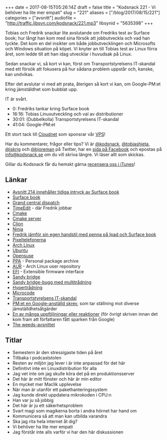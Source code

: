 +++
date = 2017-08-15T05:26:14Z
draft = false
title = "Kodsnack 221 - Vi behöver ha lite mer empati"
slug = "221"
aliases = ["/blog/2017/08/15/221"]
categories = ["avsnitt"]
audiofile = "http://traffic.libsyn.com/kodsnack/221.mp3"
libsynid = "5635398"
+++

Tobias och Fredrik snackar lite avslutande om Fredriks test av Surface book; hur långt han kom med sina försök att jobbutveckla och vad han tyckte. Det kom en del insikter om både jobbutvecklingen och Microsofts och Windows situation på köpet. Vi knyter an till Tobias test av Linux förra året, som ledde till att han idag utvecklar i huvudsak på Linux.

Sedan snackar vi, så kort vi kan, först om Transportstyrelsens IT-skandal med ett försök att fokusera på hur sådana problem uppstår och, kanske, kan undvikas.

Efter det avslutar vi med att prata, återigen så kort vi kan, om Google-PM:et kring jämstäldhet som bubblat upp.

IT är svårt.

* 0: Fredriks tankar kring Surface book
* 16:16: Tobias Linuxutveckling och val av distributioner
* 30:01: (Dubbelkolla) Transportstyrelsens IT-skandal
* 41:04: Google-PM:et

Ett stort tack till [Cloudnet](http://www.cloudnet.se) som sponsrar vår [VPS](http://en.wikipedia.org/wiki/Virtual_private_server)!

Har du kommentarer, frågor eller tips? Vi är [@kodsnack](https://www.twitter.com/kodsnack), [@tobiashieta](https://www.twitter.com/tobiashieta), [@iskrig](https://www.twitter.com/iskrig) och [@bjoreman](https://www.twitter.com/bjoreman) på Twitter, har en [sida på Facebook](https://www.facebook.com/kodsnack) och epostas på [info@kodsnack.se](mailto:info@kodsnack.se) om du vill skriva längre. Vi läser allt som skickas.

Gillar du Kodsnack får du hemskt gärna [recensera oss i iTunes](http://itunes.apple.com/se/podcast/kodsnack/id561631498?l=en)!

## Länkar ##
* [Avsnitt 214 innehåller tidiga intryck av Surface book](http://kodsnack.se/214/)
* [Surface book](https://en.wikipedia.org/wiki/Surface_Book)
* [Grand central dispatch](https://en.wikipedia.org/wiki/Grand_Central_Dispatch)
* [TimeEdit](http://www.timeedit.com/) - där Fredrik jobbar
* [Cmake](https://en.wikipedia.org/wiki/CMake)
* [Cmake server](https://cmake.org/cmake/help/v3.7/manual/cmake-server.7.html)
* [Clion](https://www.jetbrains.com/clion/)
* [Ninja](https://en.wikipedia.org/wiki/Ninja_%28build_system%29)
* [Fredrik jämför sin egen handstil med penna på Ipad och Surface book](https://bjoreman.com/thoughts/penWriting.html)
* [Pixeltelefonerna](https://en.wikipedia.org/wiki/Pixel_%28smartphone%29)
* [Arch Linux](https://en.wikipedia.org/wiki/Arch_Linux)
* [Ubuntu](https://en.wikipedia.org/wiki/Ubuntu_%28operating_system%29)
* [Opensuse](https://en.wikipedia.org/wiki/OpenSUSE)
* [PPA](https://launchpad.net/ubuntu/+ppas) - Personal package archive
* [AUR](https://aur.archlinux.org/) - Arch Linux user repository
* [EFI](https://en.wikipedia.org/wiki/Unified_Extensible_Firmware_Interface) - Extensible firmware interface
* [Sandy bridge](https://en.wikipedia.org/wiki/Sandy_Bridge)
* [Sandy bridge-bugg med multitrådning](https://news.ycombinator.com/item?id=14630183)
* [Hypertrådning](https://en.wikipedia.org/wiki/Hyper-threading)
* [Microcode](https://en.wikipedia.org/wiki/Microcode)
* [Transportstyrelsens IT-skandal](https://sv.wikipedia.org/wiki/Transportstyrelsens_IT-upphandling)
* [PM:et en Google-anställd skrev](https://gizmodo.com/exclusive-heres-the-full-10-page-anti-diversity-screed-1797564320), som tar ställning mot diverse jämställdhetsåtgärder
* [En av många uppföljningar eller reaktioner](https://medium.com/@yonatanzunger/so-about-this-googlers-manifesto-1e3773ed1788) (för övrigt skriven innan det kom fram att författaren fått sparken från Google)
* [The weeds-avsnittet](https://art19.com/shows/the-weeds/episodes/d5b9d925-42eb-4ef2-9b5a-5bf9fda15abe)

## Titlar ##
* Semestern är den stressigaste tiden på året
* Tillbaka i podcaststolen
* Resten av miljön jag lever i är inte anpassad för det här
* Definitivt inte en Linuxdistribution för alla
* Jag vet inte om jag skulle köra det på en produktionsserver
* Det här är mitt fönster och här är min editor
* En mycket mer Maclik upplevelse
* När man är utanför ett pakethanteringssystem
* Jag kunde direkt uppdatera mikrokoden i CPU:n
* Han var ju så jobbig
* Det här är ju ett säkerhetsproblem
* Svart magi som magikerna borta i andra hörnet har hand om
* Kommunicera så att man kan utbilda varandra
* Ska jag rita hela internet åt dig?
* Vi behöver ha lite mer empati
* Jag förstår inte alls varför vi har den här diskussionen